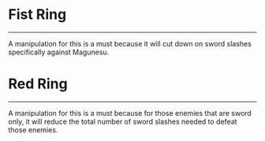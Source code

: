 # Fist Ring
---
A manipulation for this is a must because it will cut down on sword slashes specifically against Magunesu.

# Red Ring
---
A manipulation for this is a must because for those enemies that are sword only, it will reduce the total number of sword slashes needed to defeat those enemies.
